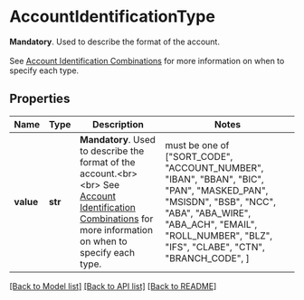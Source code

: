 # AccountIdentificationType

__Mandatory__. Used to describe the format of the account.<br><br> See [Account Identification Combinations](https://docs.yapily.com/pages/key-concepts/payments/payment-execution/intro-to-payment-execution/#account-identifications-combinations) for more information on when to specify each type.

## Properties
Name | Type | Description | Notes
------------ | ------------- | ------------- | -------------
**value** | **str** | __Mandatory__. Used to describe the format of the account.&lt;br&gt;&lt;br&gt; See [Account Identification Combinations](https://docs.yapily.com/pages/key-concepts/payments/payment-execution/intro-to-payment-execution/#account-identifications-combinations) for more information on when to specify each type. |  must be one of ["SORT_CODE", "ACCOUNT_NUMBER", "IBAN", "BBAN", "BIC", "PAN", "MASKED_PAN", "MSISDN", "BSB", "NCC", "ABA", "ABA_WIRE", "ABA_ACH", "EMAIL", "ROLL_NUMBER", "BLZ", "IFS", "CLABE", "CTN", "BRANCH_CODE", ]

[[Back to Model list]](../README.md#documentation-for-models) [[Back to API list]](../README.md#documentation-for-api-endpoints) [[Back to README]](../README.md)


